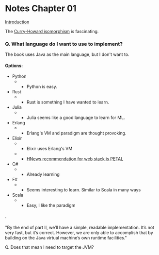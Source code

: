 


# Notes Chapter 01

[Introduction](https://craftinginterpreters.com/introduction.html)


The [Curry-Howard isomorphism](https://en.wikipedia.org/wiki/Curry%E2%80%93Howard_correspondence) is fascinating.


### Q. What language do I want to use to implement?

The book uses Java as the main language, but I don't want to.


#### Options:
* Python
  * + Python is easy.
* Rust
  * + Rust is something I have wanted to learn.
* Julia
  * + Julia seems like a good language to learn for ML.
* Erlang
  * + Erlang's VM and paradigm are thought provoking.
* Elixir
  * + Elixir uses Erlang's VM
  * + [HNews recommendation for web stack is PETAL](https://news.ycombinator.com/item?id=34538138)
* C#
  * + Already learning
* F#
  * + Seems interesting to learn. Similar to Scala in many ways
* Scala
  * + Easy, I like the paradigm


#### .

"By the end of part II, we’ll have a simple, readable implementation. It’s not very fast, but it’s correct. However, we are only able to accomplish that by building on the Java virtual machine’s own runtime facilities."

Q. Does that mean I need to target the JVM?



